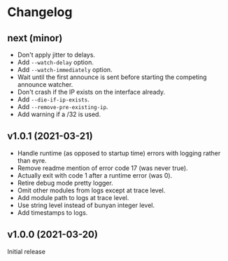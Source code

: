 # Changelog

## next (minor)

- Don't apply jitter to delays.
- Add `--watch-delay` option.
- Add `--watch-immediately` option.
- Wait until the first announce is sent before starting the competing announce watcher.
- Don't crash if the IP exists on the interface already.
- Add `--die-if-ip-exists`.
- Add `--remove-pre-existing-ip`.
- Add warning if a /32 is used.

## v1.0.1 (2021-03-21)

- Handle runtime (as opposed to startup time) errors with logging rather than eyre.
- Remove readme mention of error code 17 (was never true).
- Actually exit with code 1 after a runtime error (was 0).
- Retire debug mode pretty logger.
- Omit other modules from logs except at trace level.
- Add module path to logs at trace level.
- Use string level instead of bunyan integer level.
- Add timestamps to logs.

## v1.0.0 (2021-03-20)

Initial release
